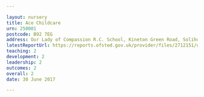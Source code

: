 ```yaml
---

layout: nursery
title: Ace Childcare
urn: 250001
postcode: B92 7EG
address: Our Lady of Compassion R.C. School, Kineton Green Road, Solihull, West Midlands, B92 7EG
latestReportUrl: https://reports.ofsted.gov.uk/provider/files/2712151/urn/250001.pdf
teaching: 2
development: 2
leadership: 2
outcomes: 2
overall: 2
date: 30 June 2017

---
```

